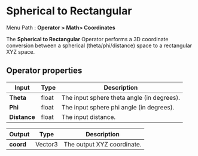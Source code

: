 # Spherical to Rectangular

Menu Path : **Operator >  Math> Coordinates** 

The **Spherical to Rectangular** Operator performs a 3D coordinate conversion between a spherical (theta/phi/distance) space to a rectangular XYZ space.

## Operator properties

| **Input**    | **Type** | **Description**                            |
| ------------ | -------- | ------------------------------------------ |
| **Theta**    | float    | The input sphere theta angle (in degrees). |
| **Phi**      | float    | The input sphere phi angle (in degrees).   |
| **Distance** | float    | The input distance.                        |

| **Output** | **Type** | **Description**            |
| ---------- | -------- | -------------------------- |
| **coord**  | Vector3  | The output XYZ coordinate. |